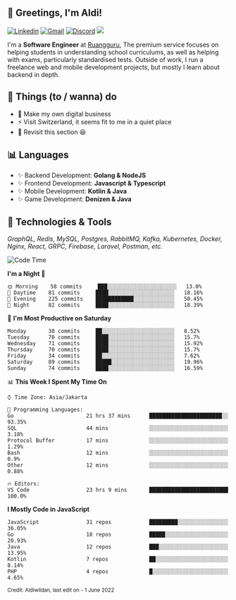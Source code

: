 <!-- Greetings -->
## 👋 Greetings, I'm Aldi!

<!-- Social Media -->
[![Linkedin](https://img.shields.io/badge/-aldiwildan-blue?style=flat&logo=Linkedin&logoColor=white)](https://www.linkedin.com/in/aldiwildan/)
[![Gmail](https://img.shields.io/badge/-aldiwild77@gmail.com-c14438?style=flat&logo=Gmail&logoColor=white)](mailto:aldiwild77@gmail.com)
[![Discord](https://img.shields.io/badge/-Chroma-5663F7?style=flat&logo=Discord&logoColor=white)](https://discord.gg/BUxraQ8)
![](https://komarev.com/ghpvc/?username=aldiwildan77&label=Visitor&color=2bbc8a)

<!-- Introduction -->
I'm a **Software Engineer** at [Ruangguru](https://ruangguru.com), The premium service focuses on helping students in understanding school curriculums, as well as helping with exams, particularly standardised tests. Outside of work, I run a freelance web and mobile development projects, but mostly I learn about backend in depth.

## 📃 Things (to / wanna) do
- 🐝 Make my own digital business
- ⚡ Visit Switzerland, it seems fit to me in a quiet place
- 🌱 Revisit this section 😆

## 📊 Languages
- ✨ Backend Development: **Golang & NodeJS**
- ✨ Frontend Development: **Javascript & Typescript**
- ✨ Mobile Development: **Kotlin & Java**
- ✨ Game Development: **Denizen & Java**

## 🔧 Technologies & Tools
*GraphQL, Redis, MySQL, Postgres, RabbitMQ, Kafka, Kubernetes, Docker, Nginx, React, GRPC, Firebase, Laravel, Postman, etc.*

<!--START_SECTION:waka-->
![Code Time](http://img.shields.io/badge/Code%20Time-0%20secs-blue)

**I'm a Night 🦉** 

```text
🌞 Morning    58 commits     ███░░░░░░░░░░░░░░░░░░░░░░   13.0% 
🌆 Daytime    81 commits     ████░░░░░░░░░░░░░░░░░░░░░   18.16% 
🌃 Evening    225 commits    ████████████░░░░░░░░░░░░░   50.45% 
🌙 Night      82 commits     ████░░░░░░░░░░░░░░░░░░░░░   18.39%

```
📅 **I'm Most Productive on Saturday** 

```text
Monday       38 commits     ██░░░░░░░░░░░░░░░░░░░░░░░   8.52% 
Tuesday      70 commits     ████░░░░░░░░░░░░░░░░░░░░░   15.7% 
Wednesday    71 commits     ████░░░░░░░░░░░░░░░░░░░░░   15.92% 
Thursday     70 commits     ████░░░░░░░░░░░░░░░░░░░░░   15.7% 
Friday       34 commits     ██░░░░░░░░░░░░░░░░░░░░░░░   7.62% 
Saturday     89 commits     █████░░░░░░░░░░░░░░░░░░░░   19.96% 
Sunday       74 commits     ████░░░░░░░░░░░░░░░░░░░░░   16.59%

```


📊 **This Week I Spent My Time On** 

```text
⌚︎ Time Zone: Asia/Jakarta

💬 Programming Languages: 
Go                       21 hrs 37 mins      ███████████████████████░░   93.35% 
SQL                      44 mins             ░░░░░░░░░░░░░░░░░░░░░░░░░   3.18% 
Protocol Buffer          17 mins             ░░░░░░░░░░░░░░░░░░░░░░░░░   1.29% 
Bash                     12 mins             ░░░░░░░░░░░░░░░░░░░░░░░░░   0.9% 
Other                    12 mins             ░░░░░░░░░░░░░░░░░░░░░░░░░   0.88%

🔥 Editors: 
VS Code                  23 hrs 9 mins       █████████████████████████   100.0%

```

**I Mostly Code in JavaScript** 

```text
JavaScript               31 repos            █████████░░░░░░░░░░░░░░░░   36.05% 
Go                       18 repos            █████░░░░░░░░░░░░░░░░░░░░   20.93% 
Java                     12 repos            ███░░░░░░░░░░░░░░░░░░░░░░   13.95% 
Kotlin                   7 repos             ██░░░░░░░░░░░░░░░░░░░░░░░   8.14% 
PHP                      4 repos             █░░░░░░░░░░░░░░░░░░░░░░░░   4.65%

```



<!--END_SECTION:waka-->

<sub>Credit: Aldiwildan, last edit on - 1 June 2022</sub>
